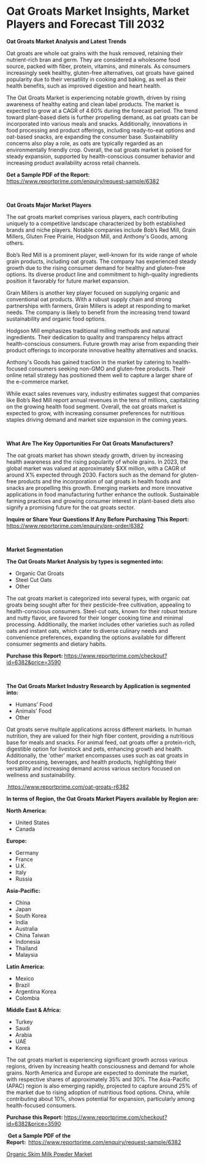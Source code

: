 <p><h1>Oat Groats Market Insights, Market Players and Forecast Till 2032</h1></p><p><strong>Oat Groats Market Analysis and Latest Trends</strong></p>
<p><p>Oat groats are whole oat grains with the husk removed, retaining their nutrient-rich bran and germ. They are considered a wholesome food source, packed with fiber, protein, vitamins, and minerals. As consumers increasingly seek healthy, gluten-free alternatives, oat groats have gained popularity due to their versatility in cooking and baking, as well as their health benefits, such as improved digestion and heart health.</p><p>The Oat Groats Market is experiencing notable growth, driven by rising awareness of healthy eating and clean label products. The market is expected to grow at a CAGR of 4.60% during the forecast period. The trend toward plant-based diets is further propelling demand, as oat groats can be incorporated into various meals and snacks. Additionally, innovations in food processing and product offerings, including ready-to-eat options and oat-based snacks, are expanding the consumer base. Sustainability concerns also play a role, as oats are typically regarded as an environmentally friendly crop. Overall, the oat groats market is poised for steady expansion, supported by health-conscious consumer behavior and increasing product availability across retail channels.</p></p>
<p><strong>Get a Sample PDF of the Report:&nbsp;</strong> <a href="https://www.reportprime.com/enquiry/request-sample/6382?utm_campaign=2606&utm_medium=2&utm_source=Github&utm_content=ia&utm_term=19032025&utm_id=oat-groats">https://www.reportprime.com/enquiry/request-sample/6382</a></p>
<p>&nbsp;</p>
<p><strong>Oat Groats Major Market Players</strong></p>
<p><p>The oat groats market comprises various players, each contributing uniquely to a competitive landscape characterized by both established brands and niche players. Notable companies include Bob’s Red Mill, Grain Millers, Gluten Free Prairie, Hodgson Mill, and Anthony's Goods, among others.</p><p>Bob’s Red Mill is a prominent player, well-known for its wide range of whole grain products, including oat groats. The company has experienced steady growth due to the rising consumer demand for healthy and gluten-free options. Its diverse product line and commitment to high-quality ingredients position it favorably for future market expansion.</p><p>Grain Millers is another key player focused on supplying organic and conventional oat products. With a robust supply chain and strong partnerships with farmers, Grain Millers is adept at responding to market needs. The company is likely to benefit from the increasing trend toward sustainability and organic food options.</p><p>Hodgson Mill emphasizes traditional milling methods and natural ingredients. Their dedication to quality and transparency helps attract health-conscious consumers. Future growth may arise from expanding their product offerings to incorporate innovative healthy alternatives and snacks.</p><p>Anthony's Goods has gained traction in the market by catering to health-focused consumers seeking non-GMO and gluten-free products. Their online retail strategy has positioned them well to capture a larger share of the e-commerce market.</p><p>While exact sales revenues vary, industry estimates suggest that companies like Bob’s Red Mill report annual revenues in the tens of millions, capitalizing on the growing health food segment. Overall, the oat groats market is expected to grow, with increasing consumer preferences for nutritious staples driving demand and market size expansion in the coming years.</p></p>
<p>&nbsp;</p>
<p><strong>What Are The Key Opportunities For Oat Groats Manufacturers?</strong></p>
<p><p>The oat groats market has shown steady growth, driven by increasing health awareness and the rising popularity of whole grains. In 2023, the global market was valued at approximately $XX million, with a CAGR of around X% expected through 2030. Factors such as the demand for gluten-free products and the incorporation of oat groats in health foods and snacks are propelling this growth. Emerging markets and more innovative applications in food manufacturing further enhance the outlook. Sustainable farming practices and growing consumer interest in plant-based diets also signify a promising future for the oat groats sector.</p></p>
<p><strong>Inquire or Share Your Questions If Any Before Purchasing This Report:</strong> <a href="https://www.reportprime.com/enquiry/pre-order/6382?utm_campaign=2606&utm_medium=2&utm_source=Github&utm_content=ia&utm_term=19032025&utm_id=oat-groats">https://www.reportprime.com/enquiry/pre-order/6382</a></p>
<p>&nbsp;</p>
<p><strong>Market Segmentation</strong></p>
<p><strong>The Oat Groats Market Analysis by types is segmented into:</strong></p>
<p><ul><li>Organic Oat Groats</li><li>Steel Cut Oats</li><li>Other</li></ul></p>
<p><p>The oat groats market is categorized into several types, with organic oat groats being sought after for their pesticide-free cultivation, appealing to health-conscious consumers. Steel-cut oats, known for their robust texture and nutty flavor, are favored for their longer cooking time and minimal processing. Additionally, the market includes other varieties such as rolled oats and instant oats, which cater to diverse culinary needs and convenience preferences, expanding the options available for different consumer segments and dietary habits.</p></p>
<p><strong>Purchase this Report:&nbsp;</strong><a href="https://www.reportprime.com/checkout?id=6382&price=3590&utm_campaign=2606&utm_medium=2&utm_source=Github&utm_content=ia&utm_term=19032025&utm_id=oat-groats">https://www.reportprime.com/checkout?id=6382&price=3590</a></p>
<p>&nbsp;</p>
<p><strong>The Oat Groats Market Industry Research by Application is segmented into:</strong></p>
<p><ul><li>Humans' Food</li><li>Animals' Food</li><li>Other</li></ul></p>
<p><p>Oat groats serve multiple applications across different markets. In human nutrition, they are valued for their high fiber content, providing a nutritious base for meals and snacks. For animal feed, oat groats offer a protein-rich, digestible option for livestock and pets, enhancing growth and health. Additionally, the 'other' market encompasses uses such as oat groats in food processing, beverages, and health products, highlighting their versatility and increasing demand across various sectors focused on wellness and sustainability.</p></p>
<p><a href="https://www.reportprime.com/oat-groats-r6382?utm_campaign=2606&utm_medium=2&utm_source=Github&utm_content=ia&utm_term=19032025&utm_id=oat-groats">&nbsp;https://www.reportprime.com/oat-groats-r6382</a></p>
<p><strong>In terms of Region, the Oat Groats Market Players available by Region are:</strong></p>
<p>
    <p> <strong> North America: </strong>
        <ul>
            <li>United States</li>
            <li>Canada</li>
        </ul>
        </p> 
    <p> <strong> Europe: </strong>
        <ul>
            <li>Germany</li>
            <li>France</li>
            <li>U.K.</li>
            <li>Italy</li>
            <li>Russia</li>
        </ul>
        </p> 
    <p> <strong> Asia-Pacific: </strong>
        <ul>
            <li>China</li>
            <li>Japan</li>
            <li>South Korea</li>
            <li>India</li>
            <li>Australia</li>
            <li>China Taiwan</li>
            <li>Indonesia</li>
            <li>Thailand</li>
            <li>Malaysia</li>
        </ul>
        </p> 
    <p> <strong> Latin America: </strong>
        <ul>
            <li>Mexico</li>
            <li>Brazil</li>
            <li>Argentina Korea</li>
            <li>Colombia</li>
        </ul>
        </p> 
    <p> <strong> Middle East & Africa: </strong>
        <ul>
            <li>Turkey</li>
            <li>Saudi</li>
            <li>Arabia</li>
            <li>UAE</li>
            <li>Korea</li>
        </ul>
    </p>
    </p>
<p><p>The oat groats market is experiencing significant growth across various regions, driven by increasing health consciousness and demand for whole grains. North America and Europe are expected to dominate the market, with respective shares of approximately 35% and 30%. The Asia-Pacific (APAC) region is also emerging rapidly, projected to capture around 25% of the market due to rising adoption of nutritious food options. China, while contributing about 10%, shows potential for expansion, particularly among health-focused consumers.</p></p>
<p><strong>Purchase this Report: </strong><a href="https://www.reportprime.com/checkout?id=6382&price=3590&utm_campaign=2606&utm_medium=2&utm_source=Github&utm_content=ia&utm_term=19032025&utm_id=oat-groats">https://www.reportprime.com/checkout?id=6382&price=3590</a></p>
<p>&nbsp;<strong>Get a Sample PDF of the Report:&nbsp;&nbsp;</strong><a href="https://www.reportprime.com/enquiry/request-sample/6382?utm_campaign=2606&utm_medium=2&utm_source=Github&utm_content=ia&utm_term=19032025&utm_id=oat-groats">https://www.reportprime.com/enquiry/request-sample/6382</a></p>
<p><strong></strong></p>
<p><p><a href="https://github.com/shapurforouz/Market-Research-Report-List-1/blob/main/organic-skim-milk-powder-market.md?utm_campaign=2606&utm_medium=2&utm_source=Github&utm_content=ia&utm_term=19032025&utm_id=oat-groats">Organic Skim Milk Powder Market</a></p></p>